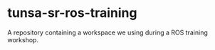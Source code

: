# tunsa-sr-ros-training
A repository containing a workspace we using during a ROS training workshop.
